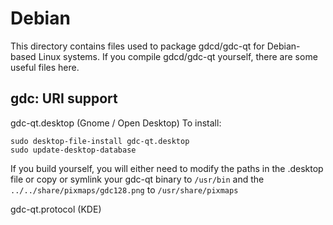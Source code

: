 
Debian
====================
This directory contains files used to package gdcd/gdc-qt
for Debian-based Linux systems. If you compile gdcd/gdc-qt yourself, there are some useful files here.

## gdc: URI support ##


gdc-qt.desktop  (Gnome / Open Desktop)
To install:

	sudo desktop-file-install gdc-qt.desktop
	sudo update-desktop-database

If you build yourself, you will either need to modify the paths in
the .desktop file or copy or symlink your gdc-qt binary to `/usr/bin`
and the `../../share/pixmaps/gdc128.png` to `/usr/share/pixmaps`

gdc-qt.protocol (KDE)

